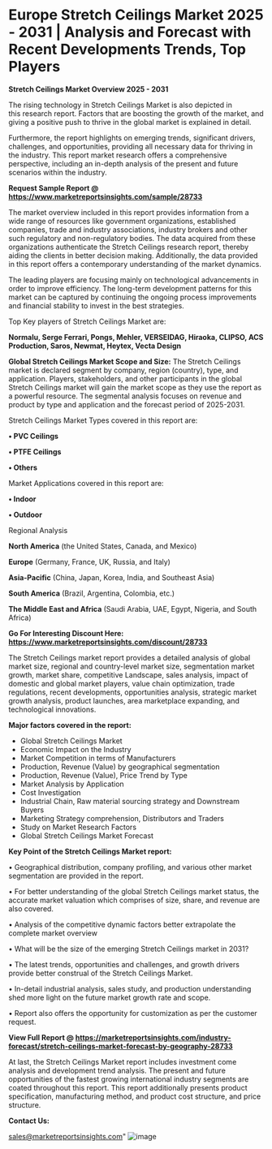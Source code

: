 # Europe Stretch Ceilings Market 2025 - 2031 | Analysis and Forecast with Recent Developments Trends, Top Players

<Strong> Stretch Ceilings Market Overview 2025 - 2031</strong>

The rising technology in Stretch Ceilings Market is also depicted in this research report. Factors that are boosting the growth of the market, and giving a positive push to thrive in the global market is explained in detail.

Furthermore, the report highlights on emerging trends, significant drivers, challenges, and opportunities, providing all necessary data for thriving in the industry. This report market research offers a comprehensive perspective, including an in-depth analysis of the present and future scenarios within the industry.

<strong>Request Sample Report @ <a href=https://www.marketreportsinsights.com/sample/28733>https://www.marketreportsinsights.com/sample/28733</a></strong>

The market overview included in this report provides information from a wide range of resources like government organizations, established companies, trade and industry associations, industry brokers and other such regulatory and non-regulatory bodies. The data acquired from these organizations authenticate the Stretch Ceilings research report, thereby aiding the clients in better decision making. Additionally, the data provided in this report offers a contemporary understanding of the market dynamics.

The leading players are focusing mainly on technological advancements in order to improve efficiency. The long-term development patterns for this market can be captured by continuing the ongoing process improvements and financial stability to invest in the best strategies.

Top Key players of Stretch Ceilings Market are:

<strong>Normalu, Serge Ferrari, Pongs, Mehler, VERSEIDAG, Hiraoka, CLIPSO, ACS Production, Saros, Newmat, Heytex, Vecta Design</strong>

<strong><b>Global Stretch Ceilings Market Scope and Size:</b></strong>
The Stretch Ceilings market is declared segment by company, region (country), type, and application. Players, stakeholders, and other participants in the global Stretch Ceilings market will gain the market scope as they use the report as a powerful resource. The segmental analysis focuses on revenue and product by type and application and the forecast period of 2025-2031.

Stretch Ceilings Market Types covered in this report are:

<strong>• PVC Ceilings

• PTFE Ceilings

• Others</strong>

Market Applications covered in this report are:

<strong>• Indoor

• Outdoor</strong> 

Regional Analysis

<strong>North America</strong> (the United States, Canada, and Mexico)

<strong>Europe</strong> (Germany, France, UK, Russia, and Italy)

<strong>Asia-Pacific</strong> (China, Japan, Korea, India, and Southeast Asia)

<strong>South America</strong> (Brazil, Argentina, Colombia, etc.)

<strong>The Middle East and Africa</strong> (Saudi Arabia, UAE, Egypt, Nigeria, and South Africa)

<strong>Go For Interesting Discount Here: <a href=https://www.marketreportsinsights.com/discount/28733>https://www.marketreportsinsights.com/discount/28733</a></strong>

The Stretch Ceilings market report provides a detailed analysis of global market size, regional and country-level market size, segmentation market growth, market share, competitive Landscape, sales analysis, impact of domestic and global market players, value chain optimization, trade regulations, recent developments, opportunities analysis, strategic market growth analysis, product launches, area marketplace expanding, and technological innovations.

<strong><b>Major factors covered in the report:</b></strong>
<ul>
  <li>Global Stretch Ceilings Market </li>
  <li>Economic Impact on the Industry</li>
  <li>Market Competition in terms of Manufacturers</li>
  <li>Production, Revenue (Value) by geographical segmentation</li>
  <li>Production, Revenue (Value), Price Trend by Type</li>
  <li>Market Analysis by Application</li>
  <li>Cost Investigation</li>
  <li>Industrial Chain, Raw material sourcing strategy and Downstream Buyers</li>
  <li>Marketing Strategy comprehension, Distributors and Traders</li>
  <li>Study on Market Research Factors</li>
  <li>Global Stretch Ceilings Market Forecast</li>
</ul>

<strong><b>Key Point of the Stretch Ceilings Market report:</b></strong>

• Geographical distribution, company profiling, and various other market segmentation are provided in the report.

• For better understanding of the global Stretch Ceilings market status, the accurate market valuation which comprises of size, share, and revenue are also covered.

• Analysis of the competitive dynamic factors better extrapolate the complete market overview

• What will be the size of the emerging Stretch Ceilings market in 2031?

• The latest trends, opportunities and challenges, and growth drivers provide better construal of the Stretch Ceilings Market.

• In-detail industrial analysis, sales study, and production understanding shed more light on the future market growth rate and scope.

• Report also offers the opportunity for customization as per the customer request.

<strong><b>View Full Report @ <a href=https://marketreportsinsights.com/industry-forecast/stretch-ceilings-market-forecast-by-geography-28733>https://marketreportsinsights.com/industry-forecast/stretch-ceilings-market-forecast-by-geography-28733</a></b></strong>


At last, the Stretch Ceilings Market report includes investment come analysis and development trend analysis. The present and future opportunities of the fastest growing international industry segments are coated throughout this report. This report additionally presents product specification, manufacturing method, and product cost structure, and price structure.

<strong>Contact Us:</strong>

sales@marketreportsinsights.com"
![image](https://github.com/user-attachments/assets/34f91015-6a75-4646-97a2-4ce3b0b08d3b)
